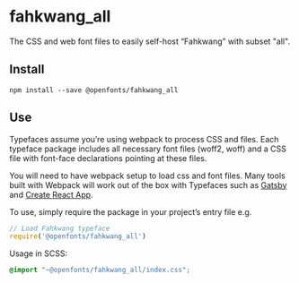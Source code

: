 
# fahkwang_all

The CSS and web font files to easily self-host “Fahkwang” with subset "all".

## Install

`npm install --save @openfonts/fahkwang_all`

## Use

Typefaces assume you’re using webpack to process CSS and files. Each typeface
package includes all necessary font files (woff2, woff) and a CSS file with
font-face declarations pointing at these files.

You will need to have webpack setup to load css and font files. Many tools built
with Webpack will work out of the box with Typefaces such as [Gatsby](https://github.com/gatsbyjs/gatsby)
and [Create React App](https://github.com/facebookincubator/create-react-app).

To use, simply require the package in your project’s entry file e.g.

```javascript
// Load Fahkwang typeface
require('@openfonts/fahkwang_all')
```

Usage in SCSS:
```scss
@import "~@openfonts/fahkwang_all/index.css";
```
